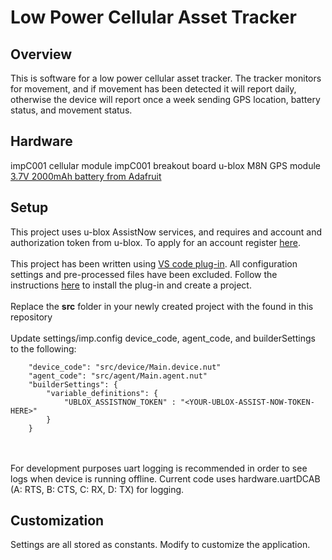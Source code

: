 # Low Power Cellular Asset Tracker

## Overview

This is software for a low power cellular asset tracker. The tracker monitors for movement, and if movement has been detected it will report daily, otherwise the device will report once a week sending GPS location, battery status, and movement status. 

## Hardware

impC001 cellular module
impC001 breakout board
u-blox M8N GPS module
[3.7V 2000mAh battery from Adafruit](https://www.adafruit.com/product/2011?gclid=EAIaIQobChMIh7uL6pP83AIVS0sNCh1NNQUsEAQYAiABEgKFA_D_BwE)

## Setup

This project uses u-blox AssistNow services, and requires and account and authorization token from u-blox. To apply for an account register [here](http://www.u-blox.com/services-form.html). 
<br>
<br>
This project has been written using [VS code plug-in](https://github.com/electricimp/vscode). All configuration settings and pre-processed files have been excluded. Follow the instructions [here](https://github.com/electricimp/vscode#installation) to install the plug-in and create a project. 
<br>
<br>
Replace the **src** folder in your newly created project with the found in this repository
<br>
<br>
Update settings/imp.config device_code, agent_code, and builderSettings to the following:

```
    "device_code": "src/device/Main.device.nut"
    "agent_code": "src/agent/Main.agent.nut"
    "builderSettings": {
        "variable_definitions": {
            "UBLOX_ASSISTNOW_TOKEN" : "<YOUR-UBLOX-ASSIST-NOW-TOKEN-HERE>"
        }
    }
```
<br>
<br>
For development purposes uart logging is recommended in order to see logs when device is running offline. Current code uses hardware.uartDCAB (A: RTS, B: CTS, C: RX, D: TX) for logging. 

## Customization

Settings are all stored as constants. Modify to customize the application.